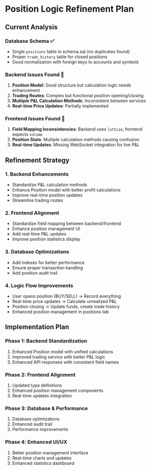 # Position Logic Refinement Plan

## Current Analysis

### Database Schema ✅
- Single `positions` table in schema.sql (no duplicates found)
- Proper `trade_history` table for closed positions
- Good normalization with foreign keys to accounts and symbols

### Backend Issues Found 🔧
1. **Position Model**: Good structure but calculation logic needs enhancement
2. **Trading Routes**: Complex but functional position opening/closing
3. **Multiple P&L Calculation Methods**: Inconsistent between services
4. **Real-time Price Updates**: Partially implemented

### Frontend Issues Found 🔧  
1. **Field Mapping Inconsistencies**: Backend uses `lotSize`, frontend expects `volume`
2. **Position Stats**: Multiple calculation methods causing confusion
3. **Real-time Updates**: Missing WebSocket integration for live P&L

## Refinement Strategy

### 1. Backend Enhancements
- Standardize P&L calculation methods
- Enhance Position model with better profit calculations
- Improve real-time position updates
- Streamline trading routes

### 2. Frontend Alignment
- Standardize field mapping between backend/frontend
- Enhance position management UI
- Add real-time P&L updates
- Improve position statistics display

### 3. Database Optimizations
- Add indexes for better performance
- Ensure proper transaction handling
- Add position audit trail

### 4. Logic Flow Improvements
- User opens position (BUY/SELL) → Record everything
- Real-time price updates → Calculate unrealized P&L
- Position closing → Update funds, create trade history
- Enhanced position management in positions tab

## Implementation Plan

### Phase 1: Backend Standardization
1. Enhanced Position model with unified calculations
2. Improved trading service with better P&L logic
3. Enhanced API responses with consistent field names

### Phase 2: Frontend Alignment  
1. Updated type definitions
2. Enhanced position management components
3. Real-time updates integration

### Phase 3: Database & Performance
1. Database optimizations
2. Enhanced audit trail
3. Performance improvements

### Phase 4: Enhanced UI/UX
1. Better position management interface
2. Real-time charts and updates
3. Enhanced statistics dashboard